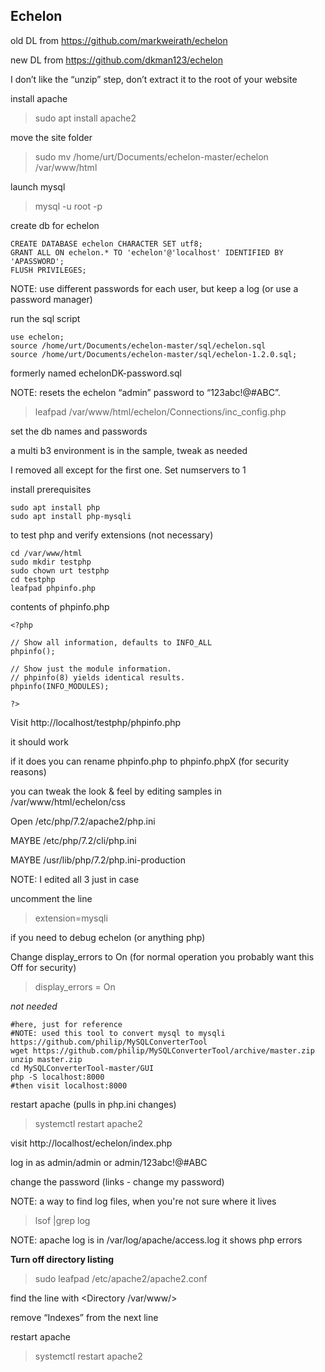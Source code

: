 ## Echelon

old DL from https://github.com/markweirath/echelon

new DL from https://github.com/dkman123/echelon

I don’t like the “unzip” step, don’t extract it to the root of your website

install apache
> sudo apt install apache2

move the site folder
> sudo mv /home/urt/Documents/echelon-master/echelon /var/www/html

launch mysql
> mysql -u root -p

create db for echelon
```
CREATE DATABASE echelon CHARACTER SET utf8;
GRANT ALL ON echelon.* TO 'echelon'@'localhost' IDENTIFIED BY 'APASSWORD';
FLUSH PRIVILEGES;
```
NOTE: use different passwords for each user, but keep a log (or use a password manager)

run the sql script
```
use echelon;
source /home/urt/Documents/echelon-master/sql/echelon.sql
source /home/urt/Documents/echelon-master/sql/echelon-1.2.0.sql;
```
formerly named echelonDK-password.sql

NOTE: resets the echelon “admin” password to “123abc!@#ABC”.


> leafpad /var/www/html/echelon/Connections/inc_config.php

set the db names and passwords

a multi b3 environment is in the sample, tweak as needed

I removed all except for the first one. Set numservers to 1

install prerequisites
```
sudo apt install php
sudo apt install php-mysqli
```

to test php and verify extensions (not necessary)
```
cd /var/www/html
sudo mkdir testphp
sudo chown urt testphp
cd testphp
leafpad phpinfo.php
```
contents of phpinfo.php
```
<?php

// Show all information, defaults to INFO_ALL
phpinfo();

// Show just the module information.
// phpinfo(8) yields identical results.
phpinfo(INFO_MODULES);

?>
```

Visit http://localhost/testphp/phpinfo.php

it should work

if it does you can rename phpinfo.php to phpinfo.phpX (for security reasons)

you can tweak the look & feel by editing samples in /var/www/html/echelon/css

Open /etc/php/7.2/apache2/php.ini

MAYBE /etc/php/7.2/cli/php.ini

MAYBE /usr/lib/php/7.2/php.ini-production

NOTE: I edited all 3 just in case

uncomment the line 
> extension=mysqli

if you need to debug echelon (or anything php)

Change display_errors to On (for normal operation you probably want this Off for security)
> display_errors = On

*not needed*
```
#here, just for reference
#NOTE: used this tool to convert mysql to mysqli https://github.com/philip/MySQLConverterTool
wget https://github.com/philip/MySQLConverterTool/archive/master.zip
unzip master.zip
cd MySQLConverterTool-master/GUI
php -S localhost:8000
#then visit localhost:8000
```

restart apache (pulls in php.ini changes)
> systemctl restart apache2

visit http://localhost/echelon/index.php

log in as admin/admin or admin/123abc!@#ABC

change the password (links - change my password)

NOTE: a way to find log files, when you're not sure where it lives
> lsof |grep log

NOTE: apache log is in  /var/log/apache/access.log  it shows php errors

**Turn off directory listing**

> sudo leafpad /etc/apache2/apache2.conf

find the line with <Directory /var/www/>

remove “Indexes” from the next line

restart apache
> systemctl restart apache2
